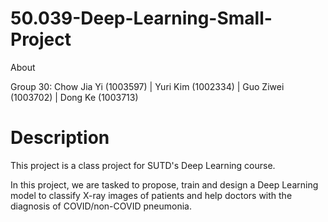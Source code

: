 # 50.039-Deep-Learning-Small-Project
About

Group 30: Chow Jia Yi (1003597) | Yuri Kim (1002334) | Guo Ziwei (1003702) | Dong Ke (1003713)

# Description 
This project is a class project for SUTD's Deep Learning course. 

In this project, we are tasked to propose, train and design a Deep Learning model to classify X-ray images of patients and help doctors with the diagnosis of COVID/non-COVID pneumonia. 
